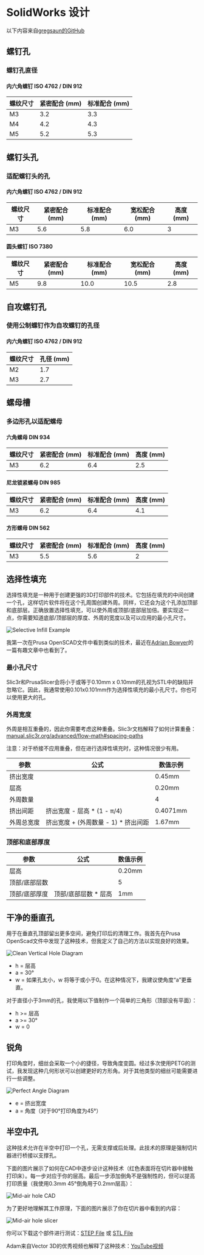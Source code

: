 # SolidWorks 设计

以下内容来自[gregsaun的GitHub](https://github.com/gregsaun/maker_cheatsheet/blob/master/3d_printing/)
## 螺钉孔
### 螺钉孔直径
#### 内六角螺钉 ISO 4762 / DIN 912
| 螺纹尺寸 | 紧密配合 (mm) | 标准配合 (mm) |
| -------- | ------------- | ------------- |
| M3       | 3.2           | 3.3           |
| M4       | 4.2           | 4.3           |
| M5       | 5.2           | 5.3           |

## 螺钉头孔
### 适配螺钉头的孔
#### 内六角螺钉 ISO 4762 / DIN 912
| 螺纹尺寸 | 紧密配合 (mm) | 标准配合 (mm) | 宽松配合 (mm) | 高度 (mm) |
| -------- | ------------- | ------------- | ------------- | --------- |
| M3       | 5.6           | 5.8           | 6.0           | 3         |

#### 圆头螺钉 ISO 7380
| 螺纹尺寸 | 紧密配合 (mm) | 标准配合 (mm) | 宽松配合 (mm) | 高度 (mm) |
| -------- | ------------- | ------------- | ------------- | --------- |
| M5       | 9.8           | 10.0          | 10.5          | 2.8       |

## 自攻螺钉孔
### 使用公制螺钉作为自攻螺钉的孔径
#### 内六角螺钉 ISO 4762 / DIN 912
| 螺纹尺寸 | 孔径 (mm) |
| -------- | --------- |
| M2       | 1.7       |
| M3       | 2.7       |

## 螺母槽
### 多边形孔以适配螺母
#### 六角螺母 DIN 934
| 螺纹尺寸 | 紧密配合 (mm) | 标准配合 (mm) | 高度 (mm) |
| -------- | ------------- | ------------- | --------- |
| M3       | 6.2           | 6.4           | 2.5       |

#### 尼龙锁紧螺母 DIN 985
| 螺纹尺寸 | 紧密配合 (mm) | 标准配合 (mm) | 高度 (mm) |
| -------- | ------------- | ------------- | --------- |
| M3       | 6.2           | 6.4           | 4.1       |

#### 方形螺母 DIN 562
| 螺纹尺寸 | 紧密配合 (mm) | 标准配合 (mm) | 高度 (mm) |
| -------- | ------------- | ------------- | --------- |
| M3       | 5.5           | 5.6           | 2         |

## 选择性填充

选择性填充是一种用于创建更强的3D打印部件的技术。它包括在填充的中间创建一个孔，这样切片软件将在这个孔周围创建外周。同样，它还会为这个孔添加顶部和底部层。正确放置选择性填充，可以使外周或顶部/底部层加倍。要实现这一点，你需要知道底部/顶部层的厚度、外周的宽度以及可以应用的最小孔尺寸。

![Selective Infill Example](img/selective_infill_example.jpg)

我第一次在Prusa OpenSCAD文件中看到类似的技术，最近在[Adrian Bowyer](https://reprapltd.com/fibre/)的一篇有趣文章中也看到了。

### 最小孔尺寸

Slic3r和PrusaSlicer会将小于或等于0.10mm x 0.10mm的孔视为STL中的缺陷并忽略它。因此，我通常使用0.101x0.101mm作为选择性填充的最小孔尺寸。你也可以使用更大的孔。

### 外周宽度

外周是相互重叠的，因此你需要考虑这种重叠。Slic3r文档解释了如何计算重叠：[manual.slic3r.org/advanced/flow-math#spacing-paths](manual.slic3r.org/advanced/flow-math#spacing-paths)

注意：对于桥接不应用重叠，但在进行选择性填充时，这种情况很少有用。

| 参数               | 公式                                              | 数值示例   |
| ------------------ | ------------------------------------------------- | ---------- |
| 挤出宽度           |                                                   | 0.45mm     |
| 层高               |                                                   | 0.20mm     |
| 外周数量           |                                                   | 4          |
| 挤出间距           | 挤出宽度 - 层高 * (1 - π/4)        | 0.4071mm   |
| 外周总宽度         | 挤出宽度 + (外周数量 - 1) * 挤出间距 | 1.67mm     |

### 顶部和底部厚度

| 参数               | 公式                     | 数值示例   |
| ------------------ | ------------------------ | ---------- |
| 层高               |                          | 0.20mm     |
| 顶部/底部层数      |                          | 5          |
| 顶部/底部厚度      | 顶部/底部层数 * 层高 | 1mm        |

## 干净的垂直孔

用于在垂直孔顶部留出更多空间，避免打印后的清理工作。我首先在Prusa OpenScad文件中发现了这种技术，但我定义了自己的方法以实现良好的效果。

![Clean Vertical Hole Diagram](img/hole_cleaning_diagram.png)



- h = 层高
- a = 30°
- w = 如果孔太小，w 将等于或小于0。在这种情况下，我建议使角度“a”更垂直。

对于直径小于3mm的孔，我使用以下值制作一个简单的三角形（顶部没有平面）：
- h >= 层高
- a >= 30°
- w = 0

## 锐角

打印角度时，细丝会采取一个小的捷径，导致角度变圆。经过多次使用PETG的测试，我发现这种几何形状可以创建更好的方形角。对于其他类型的细丝可能需要进行一些调整。

![Perfect Angle Diagram](img/perfect_angle.png)

- e = 挤出宽度
- a = 角度（对于90°打印角度为45°）

## 半空中孔

这种技术允许在半空中打印一个孔，无需支撑或后处理。此技术的原理是强制切片器进行桥接以支撑孔。

下面的图片展示了如何在CAD中逐步设计这种技术（红色表面将在切片器中接触打印床）。每一步对应于你的层高。最后一步添加倒角不是强制性的，但可以提高打印质量（我使用0.3mm 45°倒角用于0.2mm层高）：

![Mid-air hole CAD](img/mid_air_hole_01.jpg)

为了更好地理解其工作原理，下面的图片展示了你在切片器中看到的内容：

![Mid-air hole slicer](img/mid_air_hole_02.jpg)

你可以下载这个部件进行测试：[STEP File](files/mid_air_hole.step) 或 [STL File](files/mid_air_hole.stl)

Adam来自Vector 3D的优秀视频也解释了这种技术：[YouTube视频](https://www.youtube.com/watch?v=IVtqAn4oDDE)